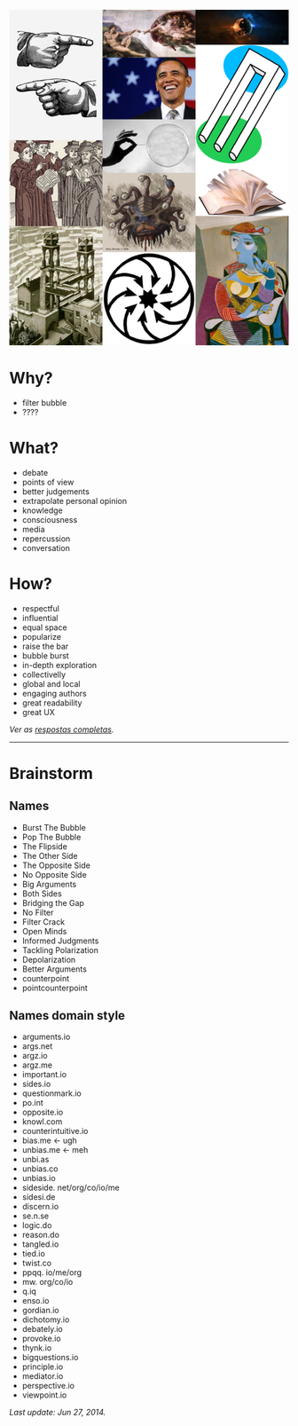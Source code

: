 ![](imgs/panel.png?raw=true)


# Why?

* filter bubble
* ????

# What?

* debate
* points of view
* better judgements
* extrapolate personal opinion
* knowledge
* consciousness
* media
* repercussion
* conversation

# How?

* respectful
* influential
* equal space
* popularize
* raise the bar
* bubble burst
* in-depth exploration
* collectivelly
* global and local
* engaging authors
* great readability
* great UX

*Ver as [respostas completas](http://goo.gl/TSgnmq).*

----
 
 # Brainstorm
 
 ## Names
 
 * Burst The Bubble
 * Pop The Bubble
 * The Flipside
 * The Other Side
 * The Opposite Side
 * No Opposite Side
 * Big Arguments
 * Both Sides
 * Bridging the Gap
 * No Filter
 * Filter Crack
 * Open Minds
 * Informed Judgments
 * Tackling Polarization
 * Depolarization 
 * Better Arguments
 * counterpoint
 * pointcounterpoint 

 ## Names domain style
 
 * arguments.io
 * args.net
 * argz.io
 * argz.me
 * important.io
 * sides.io
 * questionmark.io
 * po.int
 * opposite.io
 * knowl.com
 * counterintuitive.io
 * bias.me <- ugh
 * unbias.me <- meh
 * unbi.as
 * unbias.co
 * unbias.io
 * sideside. net/org/co/io/me
 * sidesi.de
 * discern.io
 * se.n.se
 * logic.do
 * reason.do
 * tangled.io
 * tied.io
 * twist.co
 * ppqq. io/me/org
 * mw. org/co/io
 * q.iq
 * enso.io
 * gordian.io
 * dichotomy.io
 * debately.io
 * provoke.io
 * thynk.io
 * bigquestions.io
 * principle.io
 * mediator.io
 * perspective.io
 * viewpoint.io
 
 *Last update: Jun 27, 2014.*
